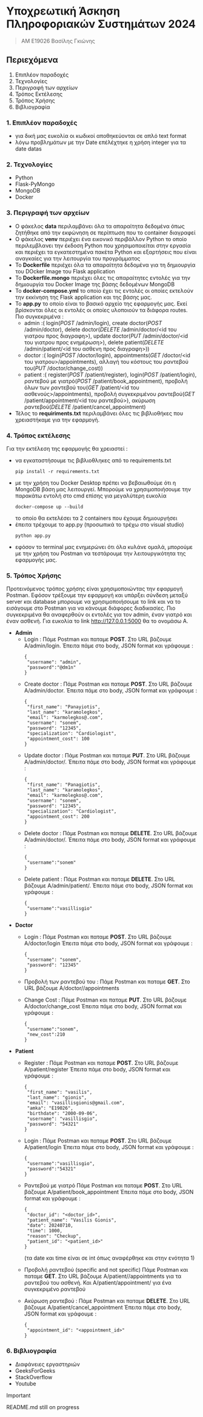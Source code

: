  # Υποχρεωτική Άσκηση Πληροφοριακών Συστημάτων 2024
> ΑΜ Ε19026 Βασίλης Γκιώνης 

## Περιεχόμενα 
1. Επιπλέον παραδοχές
2. Τεχνολογίες
3. Περιγραφή των αρχείων
4. Τρόπος Εκτέλεσης
5. Τρόπος Χρήσης 
6. Βιβλιογραφία

### 1. Επιπλέον παραδοχές
- για δική μας ευκολία οι κωδικοί αποθηκεύονται σε απλό text format
- λόγω προβλημάτων με την Date επέλέχτηκε η χρήση integer για τα date datas

### 2. Τεχνολογίες 
- Python
- Flask-PyMongo
- MongoDB
- Docker

### 3. Περιγραφή των αρχείων 
- Ο φάκελος **data** περιλαμβάνει όλα τα απαραίτητα δεδομένα όπως ζητήθηκε από την εκφώνηση σε περίπτωση που το container διαγραφεί
- Ο φάκελος **venv** περιέχει ένα εικονικό περιβάλλον Python το οποίο περιλεμβλανει την έκδοση Python που χρησιμοποιείται στην εργασία και περιέχει τα εγκατεστημένα πακέτα Python και εξαρτήσεις που είναι αναγκαίες για την λειτουργία του προγράμματος
- Το **Dockerfile** περιέχει όλα τα απαραίτητα δεδομένα για τη δημιουργία του DOcker Image του Flask application
- Το **Dockerfile.mongo** περιέχει όλες τις απαραίτητες εντολές για την δημιουργία του Docker Image της βάσης δεδομένων MongoDB
- Το **docker-compose.yml** το οποίο έχει τις εντολές οι οποίες εκτελούν την εκκίνηση της Flask application και της βάσης μας.
- Το **app.py** το οποίο είναι το βασικό αρχείο της εφαρμογής μας. Εκεί βρίσκονται όλες οι εντολές οι οποίες υλοποιούν τα διάφορα routes. Πιο συγκεκριμένα :
  * admin :( login(*POST* /admin/login), create doctor(*POST* /admin/doctor), delete doctor(*DELETE* /admin/doctor/<id του γιατρου προς διαγραφη>), update doctor(*PUT* /admin/doctor/<id του γιατρου προς ενημέρωση>), delete patient(*DELETE* /admin/patient/<id του ασθενη προς διαγραφη>))
  * doctor :( login(*POST* /doctor/login), appointments(*GET* /doctor/<id του γιατρου>/appointments), αλλαγή του κόστους του ραντεβού του(*PUT* /doctor/change_cost))
  * patient :( register(*POST* /patient/register), login(*POST* /patient/login), ραντεβού με γιατρό(*POST* /patient/book_appointment), προβολή όλων των ραντεβού του(*GET* /patient/<id του ασθενούς>/appointments), προβολή συγκεκριμένου ραντεβού(*GET* /patient/appointment/<id του ραντεβού>), ακύρωση ραντεβού(*DELETE* /patient/cancel_appointment)
- Τέλος το **requiriments.txt** περιλαμβάνει όλες τις βιβλιοθήκες που χρειαστήκαμε για την εφαρμογή.

### 4. Τρόπος εκτέλεσης
Για την εκτέλεση της εφαρμογής θα χρειαστεί : 
- να εγκαταστήσουμε τις βιβλιοθληκες από το requirements.txt 
  ```
  pip install -r requirements.txt
  ```
- με την χρήση του Docker Desktop πρέπει να βεβαιωθούμε ότι η MongoDB βάση μας λειτουργεί. Μπορούμε να χρησιμοποιήσουμε την παρακάτω εντολή στο cmd επίσης για μεγαλύτερη ευκολία
  ```
  docker-compose up --build
  ```
  το οποίο θα εκτελέσει τα 2 containers που έχουμε δημιουργήσει 
- έπειτα τρέχουμε το app.py (προσωπικά το τρέχω στο visual studio)
  ```
  python app.py
  ```
- εφόσον το terminal μας ενημερώνει ότι όλα κυλάνε ομαλά, μπορούμε με την χρήση του Postman να τεστάρουμε την λειτουργικότητα της εφαρμογής μας.

### 5. Τρόπος Χρήσης
Προτεινόμενος τρόπος χρήσης είναι χρησιμοποιώντας την εφαρμογή Postman. Εφόσον τρέξουμε την εφαρμογή και υπάρξει σύνδεση μεταξύ server και database μπορουμε να χρησιμοποιήσουμε το link και να το εισάγουμε στο Postman για να κάνουμε διάφορες διαδικασίες. Πιο συγκεκριμένα θα αναφερθούν οι εντολές για τον admin, έναν γιατρό και έναν ασθενή. Για ευκολία το link http://127.0.0.1:5000 θα το ονομάσω Α. 
- **Admin**
  - Login :
    Πάμε Postman και παταμε **POST**.
    Στο URL βάζουμε Α/admin/login.
    Έπειτα πάμε στο body, JSON format και γράφουμε :
    ```
    {
     "username": "admin",
     "password":"@dm1n"
    }
    ```
  - Create doctor :
    Πάμε Postman και παταμε **POST**.
    Στο URL βάζουμε Α/admin/doctor.
    Έπειτα πάμε στο body, JSON format και γράφουμε :
    ```
    {
     "first_name": "Panayiotis",
     "last_name": "karamolegkos",
     "email": "karmolegkos@.com",
     "username": "sonem",
     "password": "12345",
     "specialization": "Cardiologist",
     "appointment_cost": 100
    }
    ```
  - Update doctor :
    Πάμε Postman και παταμε **PUT**.
    Στο URL βάζουμε Α/admin/doctor/<id>.
    Έπειτα πάμε στο body, JSON format και γράφουμε :
    ```
    {
     "first_name": "Panagiotis",
     "last_name": "karamolegkos",
     "email": "karmolegkos@.com",
     "username": "sonem",
     "password": "12345",
     "specialization": "Cardiologist",
     "appointment_cost": 200
    }
    ```
  - Delete doctor :
    Πάμε Postman και παταμε **DELETE**.
    Στο URL βάζουμε Α/admin/doctor/<id>.
    Έπειτα πάμε στο body, JSON format και γράφουμε :
    ```
    {
     "username":"sonem"
    }
    ```
  - Delete patient :
    Πάμε Postman και παταμε **DELETE**.
    Στο URL βάζουμε Α/admin/patient/<id>.
    Έπειτα πάμε στο body, JSON format και γράφουμε :
    ```
    {
     "username":"vasillisgio"
    }
    ```
- **Doctor**
  - Login :
    Πάμε Postman και παταμε **POST**.
    Στο URL βάζουμε Α/doctor/login
    Έπειτα πάμε στο body, JSON format και γράφουμε :
    ```
    {
     "username": "sonem",
     "password": "12345"
    }
     ```
  - Προβολή των ραντεβού του :
    Πάμε Postman και παταμε **GET**.
    Στο URL βάζουμε Α/doctor/<id>/appointments
    
  - Change Cost :
    Πάμε Postman και παταμε **PUT**.
    Στο URL βάζουμε Α/doctor/change_cost
    Έπειτα πάμε στο body, JSON format και γράφουμε :
    ```
    {
     "username":"sonem",
     "new_cost":210
    }
    ```
- **Patient**
  - Register :
    Πάμε Postman και παταμε **POST**.
    Στο URL βάζουμε Α/patient/register
    Έπειτα πάμε στο body, JSON format και γράφουμε :
    ```
    {
     "first_name": "vasilis",
     "last_name": "gionis",
     "email": "vasillisgionis@gmail.com",
     "amka": "E19026",
     "birthdate": "2000-09-06",
     "username": "vasillisgio",
     "password": "54321"
    }
    ```
  - Login :
    Πάμε Postman και παταμε **POST**.
    Στο URL βάζουμε Α/patient/login
    Έπειτα πάμε στο body, JSON format και γράφουμε :
    ```
    {
     "username":"vasillisgio",
     "password":"54321"
    }
    ```
  - Ραντεβού με γιατρό
    Πάμε Postman και παταμε **POST**.
    Στο URL βάζουμε Α/patient/book_appointment
    Έπειτα πάμε στο body, JSON format και γράφουμε :
    ```
    {
     "doctor_id": "<doctor_id>",
     "patient_name": "Vasilis Gionis",
     "date": 20240710,
     "time": 1000,
     "reason": "Checkup",
     "patient_id": "<patient_id>"
    }
    ```
    (τα date και time είναι σε int όπως αναφέρθηκε και στην ενότητα 1)

  - Προβολή ραντεβού (specific and not specific)
    Πάμε Postman και παταμε **GET**.
    Στο URL βάζουμε Α/patient/<id>/appointments για τα ραντεβού του ασθενή.
    Και Α/patient/appointment/<id> για ένα συγκεκριμένο ραντεβού

  - Ακύρωση ραντεβού :
    Πάμε Postman και παταμε **DELETE**.
    Στο URL βάζουμε Α/patient/cancel_appointment
    Έπειτα πάμε στο body, JSON format και γράφουμε :
    ```
    {
     "appointment_id": "<appointment_id>"
    }
    ```
### 6. Βιβλιογραφία 
- Διαφάνειες εργαστηριών
- GeeksForGeeks
- StackOverflow
- Youtube 

    
    



    
> [!IMPORTANT]
> README.md still on progress


